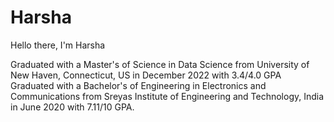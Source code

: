 # Harsha

Hello there, I'm Harsha

Graduated with a Master's of Science in Data Science from University of New Haven, Connecticut, US in December 2022 with 3.4/4.0 GPA
Graduated with a Bachelor's of Engineering in Electronics and Communications from Sreyas Institute of Engineering and Technology, India in June 2020 with 7.11/10 GPA.
